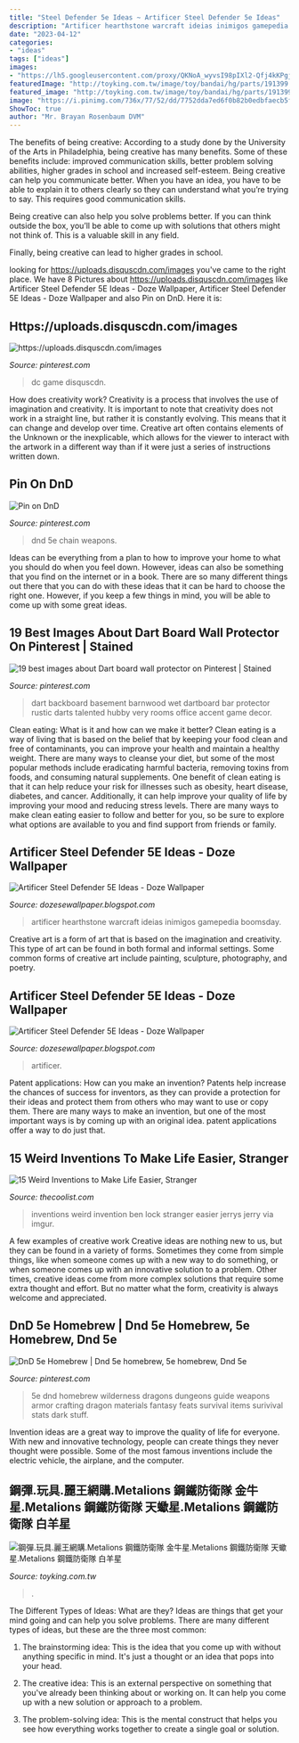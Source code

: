```yaml
---
title: "Steel Defender 5e Ideas ~ Artificer Steel Defender 5e Ideas"
description: "Artificer hearthstone warcraft ideias inimigos gamepedia boomsday"
date: "2023-04-12"
categories:
- "ideas"
tags: ["ideas"]
images:
- "https://lh5.googleusercontent.com/proxy/QKNoA_wyvsI98pIXl2-Qfj4kKPgjQcnc8NwkMnwYMksEqEx6LGdcPw172mttRhEohl1jX3dETCCHI8N9c3GfyTQmR217gxVEobai64EffQMvnTItpkea8EmE6wHf8eqettCOLCWQM_JkCQZvGrd9mamNVf6dyMIS-kub87o8vdS2Miowk0RqE8Rhp9O8Wg_d-2846YEeBbkzLA=w1200-h630-p-k-no-nu"
featuredImage: "http://toyking.com.tw/image/toy/bandai/hg/parts/191399.jpg"
featured_image: "http://toyking.com.tw/image/toy/bandai/hg/parts/191399.jpg"
image: "https://i.pinimg.com/736x/77/52/dd/7752dda7ed6f0b82b0edbfaecb5fba44.jpg"
ShowToc: true
author: "Mr. Brayan Rosenbaum DVM"
---
```



The benefits of being creative:
According to a study done by the University of the Arts in Philadelphia, being creative has many benefits. Some of these benefits include: improved communication skills, better problem solving abilities, higher grades in school and increased self-esteem.
Being creative can help you communicate better. When you have an idea, you have to be able to explain it to others clearly so they can understand what you’re trying to say. This requires good communication skills.

Being creative can also help you solve problems better. If you can think outside the box, you’ll be able to come up with solutions that others might not think of. This is a valuable skill in any field.

Finally, being creative can lead to higher grades in school.

	

		
looking for https://uploads.disquscdn.com/images you've came to the right place. We have 8 Pictures about https://uploads.disquscdn.com/images like Artificer Steel Defender 5E Ideas - Doze Wallpaper, Artificer Steel Defender 5E Ideas - Doze Wallpaper and also Pin on DnD. Here it is:
		
    
## Https://uploads.disquscdn.com/images

<img loading=lazy src="https://i.pinimg.com/736x/c3/88/e4/c388e4e21d9e3f76d5d7eba8ae998104.jpg" onerror="this.onerror=null;this.src='https://tse4.mm.bing.net/th?id=OIP.63KkW2NOttp0BH-AnQBkWAHaHa&amp;pid=15.1';" alt="https://uploads.disquscdn.com/images">

_Source: pinterest.com_

>dc game disquscdn. 

	

How does creativity work?
Creativity is a process that involves the use of imagination and creativity. It is important to note that creativity does not work in a straight line, but rather it is constantly evolving. This means that it can change and develop over time. Creative art often contains elements of the Unknown or the inexplicable, which allows for the viewer to interact with the artwork in a different way than if it were just a series of instructions written down.

    
## Pin On DnD

<img loading=lazy src="https://i.pinimg.com/736x/77/52/dd/7752dda7ed6f0b82b0edbfaecb5fba44.jpg" onerror="this.onerror=null;this.src='https://tse1.mm.bing.net/th?id=OIP.nklqavxfnpC3_MLzG_9vpAHaKd&amp;pid=15.1';" alt="Pin on DnD">

_Source: pinterest.com_

>dnd 5e chain weapons. 

	

Ideas can be everything from a plan to how to improve your home to what you should do when you feel down. However, ideas can also be something that you find on the internet or in a book. There are so many different things out there that you can do with these ideas that it can be hard to choose the right one. However, if you keep a few things in mind, you will be able to come up with some great ideas.

    
## 19 Best Images About Dart Board Wall Protector On Pinterest | Stained

<img loading=lazy src="https://s-media-cache-ak0.pinimg.com/736x/f6/78/78/f67878a586a1124c8880552a43050708.jpg" onerror="this.onerror=null;this.src='https://tse4.mm.bing.net/th?id=OIP.1OmYdYjFqJgLy2nXjKu7zQHaPe&amp;pid=15.1';" alt="19 best images about Dart board wall protector on Pinterest | Stained">

_Source: pinterest.com_

>dart backboard basement barnwood wet dartboard bar protector rustic darts talented hubby very rooms office accent game decor. 

	

Clean eating: What is it and how can we make it better?
Clean eating is a way of living that is based on the belief that by keeping your food clean and free of contaminants, you can improve your health and maintain a healthy weight. There are many ways to cleanse your diet, but some of the most popular methods include eradicating harmful bacteria, removing toxins from foods, and consuming natural supplements.
One benefit of clean eating is that it can help reduce your risk for illnesses such as obesity, heart disease, diabetes, and cancer. Additionally, it can help improve your quality of life by improving your mood and reducing stress levels. There are many ways to make clean eating easier to follow and better for you, so be sure to explore what options are available to you and find support from friends or family.

    
## Artificer Steel Defender 5E Ideas - Doze Wallpaper

<img loading=lazy src="https://i.pinimg.com/originals/8a/96/b8/8a96b830385d25f9d287a2619e2dd4a8.jpg" onerror="this.onerror=null;this.src='https://tse2.mm.bing.net/th?id=OIP.GaI9nksV1l6l9oSWjhgq2AHaJ3&amp;pid=15.1';" alt="Artificer Steel Defender 5E Ideas - Doze Wallpaper">

_Source: dozesewallpaper.blogspot.com_

>artificer hearthstone warcraft ideias inimigos gamepedia boomsday. 

	

Creative art is a form of art that is based on the imagination and creativity. This type of art can be found in both formal and informal settings. Some common forms of creative art include painting, sculpture, photography, and poetry.

    
## Artificer Steel Defender 5E Ideas - Doze Wallpaper

<img loading=lazy src="https://lh5.googleusercontent.com/proxy/QKNoA_wyvsI98pIXl2-Qfj4kKPgjQcnc8NwkMnwYMksEqEx6LGdcPw172mttRhEohl1jX3dETCCHI8N9c3GfyTQmR217gxVEobai64EffQMvnTItpkea8EmE6wHf8eqettCOLCWQM_JkCQZvGrd9mamNVf6dyMIS-kub87o8vdS2Miowk0RqE8Rhp9O8Wg_d-2846YEeBbkzLA=w1200-h630-p-k-no-nu" onerror="this.onerror=null;this.src='https://tse2.mm.bing.net/th?id=OIP.Bea-K9NgPdptD9CQ7lpxaQHaD4&amp;pid=15.1';" alt="Artificer Steel Defender 5E Ideas - Doze Wallpaper">

_Source: dozesewallpaper.blogspot.com_

>artificer. 

	

Patent applications: How can you make an invention?
Patents help increase the chances of success for inventors, as they can provide a protection for their ideas and protect them from others who may want to use or copy them. There are many ways to make an invention, but one of the most important ways is by coming up with an original idea. patent applications offer a way to do just that.

    
## 15 Weird Inventions To Make Life Easier, Stranger

<img loading=lazy src="https://cdn.thecoolist.com/wp-content/uploads/2016/05/Ben-Jerrys-Euphori-Lock-weird-invention-960x960.jpg" onerror="this.onerror=null;this.src='https://tse4.mm.bing.net/th?id=OIP.IIZe_dDKFEa6ZCRIJgnlHQHaHa&amp;pid=15.1';" alt="15 Weird Inventions to Make Life Easier, Stranger">

_Source: thecoolist.com_

>inventions weird invention ben lock stranger easier jerrys jerry via imgur. 

	

A few examples of creative work
Creative ideas are nothing new to us, but they can be found in a variety of forms. Sometimes they come from simple things, like when someone comes up with a new way to do something, or when someone comes up with an innovative solution to a problem. Other times, creative ideas come from more complex solutions that require some extra thought and effort. But no matter what the form, creativity is always welcome and appreciated.

    
## DnD 5e Homebrew | Dnd 5e Homebrew, 5e Homebrew, Dnd 5e

<img loading=lazy src="https://i.pinimg.com/736x/a2/dc/07/a2dc07580bac8631bf50754aaf7c9597--wilderness-survival-survival-guide.jpg" onerror="this.onerror=null;this.src='https://tse1.mm.bing.net/th?id=OIP.2d0DbEohFn0gukSxvDadHQHaJl&amp;pid=15.1';" alt="DnD 5e Homebrew | Dnd 5e homebrew, 5e homebrew, Dnd 5e">

_Source: pinterest.com_

>5e dnd homebrew wilderness dragons dungeons guide weapons armor crafting dragon materials fantasy feats survival items surivival stats dark stuff. 

	

Invention ideas are a great way to improve the quality of life for everyone. With new and innovative technology, people can create things they never thought were possible. Some of the most famous inventions include the electric vehicle, the airplane, and the computer.

    
## 鋼彈.玩具.麗王網購.Metalions 鋼鐵防衛隊 金牛星.Metalions 鋼鐵防衛隊 天蠍星.Metalions 鋼鐵防衛隊 白羊星

<img loading=lazy src="http://toyking.com.tw/image/toy/bandai/hg/parts/191399.jpg" onerror="this.onerror=null;this.src='https://tse4.mm.bing.net/th?id=OIP.HF3xWzNAf5rPbUgBmbdcXAAAAA&amp;pid=15.1';" alt="鋼彈.玩具.麗王網購.Metalions 鋼鐵防衛隊 金牛星.Metalions 鋼鐵防衛隊 天蠍星.Metalions 鋼鐵防衛隊 白羊星">

_Source: toyking.com.tw_

>. 

	

The Different Types of Ideas: What are they?
Ideas are things that get your mind going and can help you solve problems. There are many different types of ideas, but these are the three most common:
1. The brainstorming idea: This is the idea that you come up with without anything specific in mind. It's just a thought or an idea that pops into your head.

2. The creative idea: This is an external perspective on something that you've already been thinking about or working on. It can help you come up with a new solution or approach to a problem.

3. The problem-solving idea: This is the mental construct that helps you see how everything works together to create a single goal or solution.

